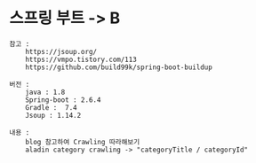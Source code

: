 # 스프링 부트 -> B
    참고 : 
        https://jsoup.org/
        https://vmpo.tistory.com/113
        https://github.com/build99k/spring-boot-buildup
    
    버전 :
        java : 1.8
        Spring-boot : 2.6.4
        Gradle :  7.4
        Jsoup : 1.14.2

    내용 :
        blog 참고하여 Crawling 따라해보기
        aladin category crawling -> "categoryTitle / categoryId"
